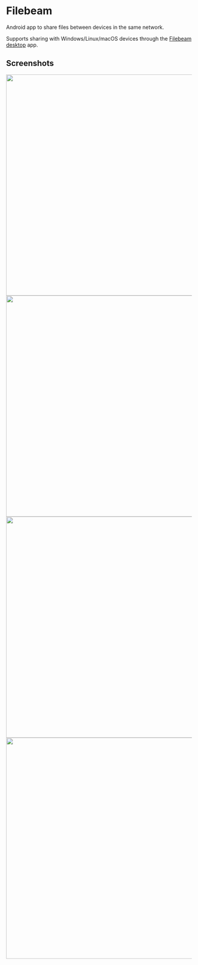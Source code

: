 # Filebeam

Android app to share files between devices in the same network. 

Supports sharing with Windows/Linux/macOS devices through the [Filebeam desktop](https://github.com/dhamith93/filebeam) app.

## Screenshots

<img src="https://github.com/dhamith93/filebeam-android/blob/main/assets/screenshots/01.png?raw=true" width="600" />
<img src="https://github.com/dhamith93/filebeam-android/blob/main/assets/screenshots/02.png?raw=true" width="600" />
<img src="https://github.com/dhamith93/filebeam-android/blob/main/assets/screenshots/03.png?raw=true" width="600" />
<img src="https://github.com/dhamith93/filebeam-android/blob/main/assets/screenshots/04.png?raw=true" width="600" />


